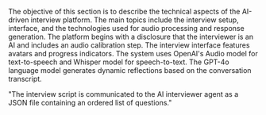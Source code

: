 The objective of this section is to describe the technical aspects of the AI-driven interview platform. The main topics include the interview setup, interface, and the technologies used for audio processing and response generation. The platform begins with a disclosure that the interviewer is an AI and includes an audio calibration step. The interview interface features avatars and progress indicators. The system uses OpenAI's Audio model for text-to-speech and Whisper model for speech-to-text. The GPT-4o language model generates dynamic reflections based on the conversation transcript.

"The interview script is communicated to the AI interviewer agent as a JSON file containing an ordered list of questions."